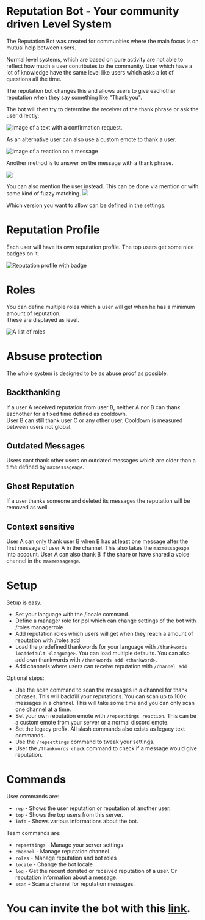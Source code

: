 # Reputation Bot - Your community driven Level System

The Reputation Bot was created for communities where the main focus is on mutual help between users.

Normal level systems, which are based on pure activity are not able to reflect how much a user contributes to the community. User which have a lot of knowledge have the same level like users which asks a lot of questions all the time.

The reputation bot changes this and allows users to give eachother reputation when they say something like "Thank you".

The bot will then try to determine the receiver of the thank phrase or ask the user directly:

![Image of a text with a confirmation request.](https://chojos.lewds.de/vOz0UrEc6t.png)

As an alternative user can also use a custom emote to thank a user.

![Image of a reaction on a message](https://chojos.lewds.de/9VJzOVuIr3.png)

Another method is to answer on the message with a thank phrase.

![](https://chojos.lewds.de/VvTRamr6Il.png)

You can also mention the user instead. This can be done via mention or with some kind of fuzzy matching.
![](https://chojos.lewds.de/jp05ifXGet.png)

Which version you want to allow can be defined in the settings.

# Reputation Profile
Each user will have its own reputation profile. The top users get some nice badges on it.

![Reputation profile with badge](https://chojos.lewds.de/191hvsKNFp.png)

# Roles
You can define multiple roles which a user will get when he has a minimum amount of reputation.\
These are displayed as level.

![A list of roles](https://chojos.lewds.de/2cGkWYgzVE.png)

# Absuse protection
The whole system is designed to be as abuse proof as possible.

## Backthanking
If a user A received reputation from user B, neither A nor B can thank eachother for a fixed time defined as cooldown.\
User B can still thank user C or any other user. Cooldown is measured between users not global.

## Outdated Messages
Users cant thank other users on outdated messages which are older than a time defined by `maxmessageage`.

## Ghost Reputation
If a user thanks someone and deleted its messages the reputation will be removed as well.

## Context sensitive
User A can only thank user B when B has at least one message after the first message of user A in the channel. This also takes the `maxmessageage` into account. User A can also thank B if the share or have shared a voice channel in the `maxmessageage`.

# Setup

Setup is easy.

- Set your language with the /locale command.
- Define a manager role for ppl which can change settings of the bot with /roles managerrole
- Add reputation roles which users will get when they reach a amount of reputation with /roles add
- Load the predefined thankwords for your language with `/thankwords loaddefault <language>`. You can load multiple defaults. You can also add own thankwords with `/thankwords add <thankword>`.
- Add channels where users can receive reputation with `/channel add`

Optional steps:
- Use the scan command to scan the messages in a channel for thank phrases. This will backfill your reputations. You can scan up to 100k messages in a channel. This will take some time and you can only scan one channel at a time.
- Set your own reputation emote with `/repsettings reaction`. This can be a custom emote from your server or a normal discord emote.
- Set the legacy prefix. All slash commands also exists as legacy text commands.
- Use the `/repsettings` command to tweak your settings.
- User the `/thankwords check` command to check if a message would give reputation.

# Commands

User commands are:
- `rep` - Shows the user reputation or reputation of another user.
- `top` - Shows the top users from this server.
- `info` - Shows various informations about the bot.

Team commands are:
- `repsettings` - Manage your server settings
- `channel` - Manage reputation channel
- `roles` - Manage reputation and bot roles
- `locale` - Change the bot locale
- `log` - Get the recent donated or received reputation of a user. Or reputation information about a message.
- `scan` - Scan a channel for reputation messages.

# You can invite the bot with this [link](https://discord.com/api/oauth2/authorize?client_id=834843896579489794&permissions=1342532672&scope=bot%20applications.commands).

